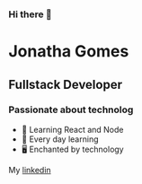 ### Hi there 👋

# Jonatha Gomes

## Fullstack Developer
### Passionate about technolog

- :purple_heart: Learning React and Node
- :rocket: Every day learning
- :desktop_computer: Enchanted by technology

My [linkedin](https://www.linkedin.com/in/jonatha-gomes-99587a1ab/)
